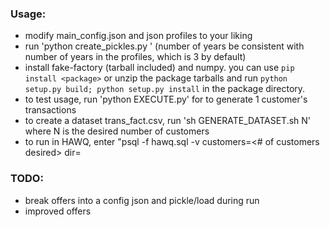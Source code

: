 ### Usage:
* modify main_config.json and json profiles to your liking
* run 'python create_pickles.py <transaction start date MM-DD-YYYY> <end date>' (number of years be consistent with number of years in the profiles, which is 3 by default)
* install fake-factory (tarball included) and numpy. you can use `pip install <package>` or unzip the package tarballs and run `python setup.py build; python setup.py install` in the package directory.
* to test usage, run 'python EXECUTE.py' for to generate 1 customer's transactions
* to create a dataset trans_fact.csv, run 'sh GENERATE_DATASET.sh N' where N is the desired number of customers
* to run in HAWQ, enter "psql -f hawq.sql -v customers=<# of customers desired> dir=<location of datagen_HAWQ dir on each segment host>

### TODO:
* break offers into a config json and pickle/load during run
* improved offers
